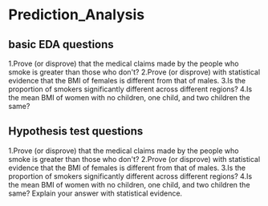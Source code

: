 # Prediction_Analysis

## basic EDA questions
1.Prove (or disprove) that the medical claims made by the people who smoke is greater than those who don't?
2.Prove (or disprove) with statistical evidence that the BMI of females is different from that of males.
3.Is the proportion of smokers significantly different across different regions?
4.Is the mean BMI of women with no children, one child, and two children the same?


## Hypothesis test questions 
1.Prove (or disprove) that the medical claims made by the people who smoke is greater than those who don't?
2.Prove (or disprove) with statistical evidence that the BMI of females is different from that of males.
3.Is the proportion of smokers significantly different across different regions?
4.Is the mean BMI of women with no children, one child, and two children the same? Explain your answer with statistical evidence.
